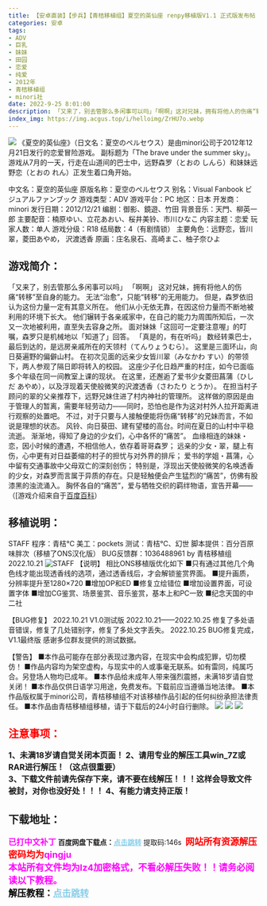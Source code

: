 ```yaml
---
title: 【安卓直装】【步兵】【青桔移植组】夏空的英仙座 renpy移植版V1.1 正式版发布帖
categories: 安卓
tags:
- ADV
- 巨乳
- 妹妹
- 田园
- 恋爱
- 纯爱
- 2012年
- 青桔移植组
- minori社
date: 2022-9-25 8:01:00
description: 「又来了，别去管那么多闲事可以吗」「啊啊」这对兄妹，拥有将他人的伤痛“转移”至自身的能力。无法“治愈”，只能“转移”的无用能力。但是，森罗依旧认为这份力量一定有其意义所在。他们从小无依无靠，在因这份力量而不断地被利用的环境下长大。他们辗转于各亲戚家中，在自己的能力为周围所知后，一次又一次地被利用，直至失去容身之所。
index_img: https://img.acgus.top/i/helloimg/ZrHU7o.webp
---
```

![](https://img.acgus.top/i/helloimg/ZrHU7o.webp)
《夏空的英仙座》（日文名：夏空のペルセウス）是由minori公司于2012年12月21日发行的恋爱冒险游戏。
副标题为「The brave under the summer sky」。
游戏从7月的一天，行走在山道间的巴士中，远野森罗（とおの しんら）和妹妹远野恋（とおの れん）正发生着口角开始。

中文名：夏空的英仙座
原版名称：夏空のペルセウス
别名：Visual Fanbook ビジュアルファンブック
游戏类型：ADV
游戏平台：PC
地区：日本
开发商：minori
发行日期：2012/12/21
编剧：御影、鏡遊、竹田
背景音乐：天門、柳英一郎
主要配音：楠原ゆい、立花あおい、桜井美铃、市川ひなこ
内容主题：恋爱
玩家人数：单人
游戏分级：R18
结局数：4（有剧情锁）
主要角色：远野恋，皆川翠，菱田あやめ， 沢渡透香
原画：庄名泉石、高崎まこ、柚子奈ひよ

## 游戏简介：
「又来了，别去管那么多闲事可以吗」
「啊啊」
这对兄妹，拥有将他人的伤痛“转移”至自身的能力。
无法“治愈”，只能“转移”的无用能力。
但是，森罗依旧认为这份力量一定有其意义所在。
他们从小无依无靠，在因这份力量而不断地被利用的环境下长大。
他们辗转于各亲戚家中，在自己的能力为周围所知后，一次又一次地被利用，直至失去容身之所。
面对妹妹「这回可一定要注意喔」的叮嘱，森罗只是机械地以「知道了」回答。
「真是的，有在听吗」
数经转乘巴士，最后到达的，是远房亲戚所在的天领村（てんりょうむら）。
这里是三面环山，向日葵遍野的偏僻山村。
在初次见面的远亲少女皆川翠（みなかわ すい）的带领下，两人参观了隔日即将转入的校园。
这座少子化日趋严重的村庄，如今已面临多个年级在同一间教室上课的现状。
在这里，还邂逅了爱书少女菱田菖蒲（ひしだ あやめ），以及浮现着天使般微笑的沢渡透香（さわたり とうか）。
在担当村子顾问的翠的父亲推荐下，远野兄妹住进了村内神社的管理所。
这样做的原因是由于管理人的暂离，需要年轻劳动力——同时，恐怕也是作为这对村外人拉开距离进行观察的处置吧。
不过，对于只要与人接触便能将伤痛“转移”的兄妹而言，不如说是理想的状态。
风铃、向日葵田、建有望楼的高台。时间在夏日的山村中平稳流逝。
渐渐地，得知了身边的少女们，心中各怀的“痛苦”。
血缘相连的妹妹・恋，因小时候的遭遇，不相信他人，依存着哥哥森罗；
远亲的少女・翠，腿上有伤，心中更有对日益萎缩的村子的担忧与对外界的排斥；
爱书的学姐・菖蒲，心中留有交通事故中父母双亡的深刻创伤；
特别是，浮现出天使般微笑的名唤透香的少女，对森罗而言属于异质的存在。只是轻触便会产生猛烈的“痛苦”，仿佛有股漆黑的浊流涌入。
胸怀各自的“痛苦”，爱与牺牲交织的羁绊物语，宣告开幕——
（[游戏介绍来自于[百度百科](https://baike.baidu.com/item/%E5%A4%8F%E7%A9%BA%E7%9A%84%E8%8B%B1%E4%BB%99%E5%BA%A7/3305713)）

## **移植说明：**
STAFF
程序：青桔℃
美工：pockets
测试：青桔℃、幻世
脚本提供：百分百原味胖次（移植了ONS汉化版）
BUG反馈群：1036488961
by 青桔移植组
2022.10.21
![STAFF](https://img.acgus.top/i/helloimg/ZrHIU1.webp)
【说明】
相比ONS移植版优化如下
■只有通过其他几个角色线才能出现透香线的选项，通过透香线后，才会解锁鉴赏界面。
■提升画质，分辨率提升至1280×720
■增加OP和ED
■修复立绘错位
■增加设置界面，可设置字体
■增加CG鉴赏、场景鉴赏、音乐鉴赏，基本上和PC一致
■纪念天国的中二社

【BUG修复】
2022.10.21  V1.0测试版
2022.10.21——2022.10.25 修复了多处语音错误，修复了几处错别字，修复了多处文字丢失。
2022.10.25  BUG修复完成，V1.1最终版
感谢多位群友提供的测试数据。

【警告】
■本作品可能存在部分表现过激内容，在现实中会构成犯罪，切勿模仿！
■作品内容均为架空虚构，与现实中的人或事毫无联系。如有雷同，纯属巧合。另登场人物均已成年。
■本作品给未成年人带来强烈震撼，未满18岁请自觉关闭！
■本作品仅供日语学习用途，免费发布。下载前应当遵循当地法律。
■本作品版权属于minori公司，青桔移植组不对该移植作品引起的任何纠纷承担法律责任。
■本作品由青桔移植组移植，请于下载后的24小时自行删除。
![](https://img.acgus.top/i/helloimg/ZrHDTT.webp)
![](https://img.acgus.top/i/helloimg/ZrHKnb.webp)
![](https://img.acgus.top/i/helloimg/ZrH8FK.webp)




## <font color=#FF0000 >注意事项：</font>
<font size=3><b>1、未满18岁请自觉关闭本页面！
2、请用专业的解压工具win_7Z或RAR进行解压！（这点很重要）  
3、下载文件前请先保存下来，请不要在线解压！！！这样会导致文件被封，对你也没好处！！！
4、有能力请支持正版！</b></font>

## 下载地址：
<font color=#FF00FF size=3><b>已打中文补丁</b></font>
<b>百度网盘下载点：</b><a href="https://pan.baidu.com/s/1qKdfxKeKHwmrpGkwKSVSag?pwd=146s" style="color: #87CEEB;"><b>点击跳转</b></a> 提取码:146s
<a style="padding: 0" href="https://post.qingju.org/AD/"><img style="max-width:100%" src="https://img.acgus.top/i/2024/07/478f689b8021d8d499ab43d21acf137a.gif" alt=""></a>
<b><font color=#FF0000 size=4>网站所有资源解压密码均为</b></font><b><font color=#FF00FF size=4>qingju</font><font color=#FF0000 ></font></b><br><b><font color=#FF00FF size=4>本站所有文件均为lz4加密格式，不看必解压失败！！请务必阅读以下教程。</b></font><br><b><font color=#000 size=4>解压教程：</b><a href="https://post.qingju.org/tutorial/000/" style="color: #87CEEB;"><b>点击跳转</b></a>